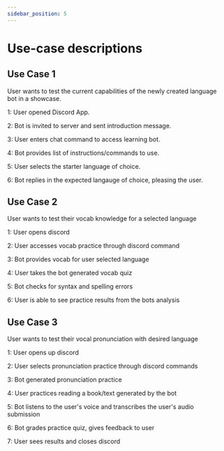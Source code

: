```yaml
---
sidebar_position: 5
---
```


# Use-case descriptions

## Use Case 1
User wants to test the current capabilities of the newly created language bot in a showcase.

1: User opened Discord App.

2: Bot is invited to server and sent introduction message.

3: User enters chat command to access learning bot.

4: Bot provides list of instructions/commands to use.

5: User selects the starter language of choice.

6: Bot replies in the expected langauge of choice, pleasing the user.
## Use Case 2
User wants to test their vocab knowledge for a selected language

1: User opens discord

2: User accesses vocab practice through discord command

3: Bot provides vocab for user selected language

4: User takes the bot generated vocab quiz

5: Bot checks for syntax and spelling errors

6: User is able to see practice results from the bots analysis

## Use Case 3
User wants to test their vocal pronunciation with desired language

1: User opens up discord

2: User selects pronunciation practice through discord commands

3: Bot generated pronunciation practice

4: User practices reading a book/text generated by the bot

5: Bot listens to the user's voice and transcribes the user's audio submission

6: Bot grades practice quiz, gives feedback to user

7: User sees results and closes discord
